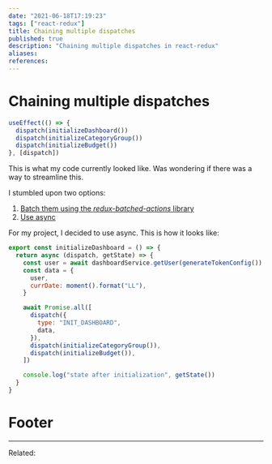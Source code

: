 ```yaml
---
date: "2021-06-18T17:19:23"
tags: ["react-redux"]
title: Chaining multiple dispatches
published: true
description: "Chaining multiple dispatches in react-redux"
aliases:
references:
---
```


# Chaining multiple dispatches

```js
useEffect(() => {
  dispatch(initializeDashboard())
  dispatch(initializeCategoryGroup())
  dispatch(initializeBudget())
}, [dispatch])
```

This is what my code currently looked like. Was wondering if there was a way to streamline this.

I stumbled upon two options:

1. [Batch them using the _redux-batched-actions_ library](https://github.com/reduxjs/redux/issues/959)
2. [Use async](https://blog.jscrambler.com/async-dispatch-chaining-with-redux-thunk/)

For my project, I decided to use async. This is how it looks like:

```js
export const initializeDashboard = () => {
  return async (dispatch, getState) => {
    const user = await dashboardService.getUser(generateTokenConfig())
    const data = {
      user,
      currDate: moment().format("LL"),
    }

    await Promise.all([
      dispatch({
        type: "INIT_DASHBOARD",
        data,
      }),
      dispatch(initializeCategoryGroup()),
      dispatch(initializeBudget()),
    ])

    console.log("state after initialization", getState())
  }
}
```

# Footer

---

Related:
